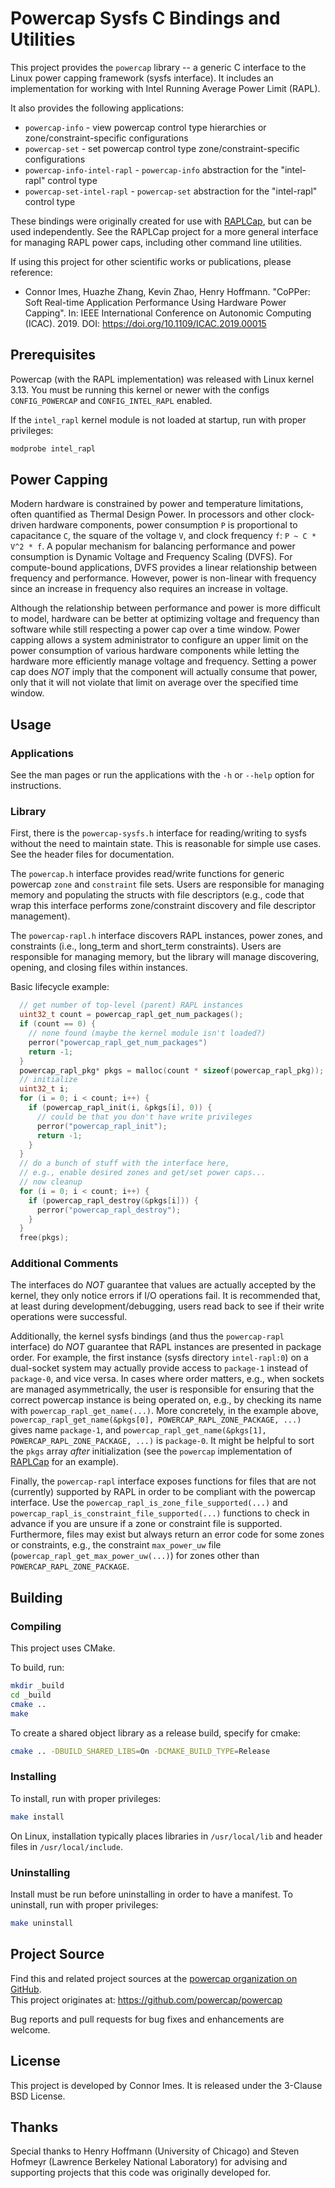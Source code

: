 # Powercap Sysfs C Bindings and Utilities

This project provides the `powercap` library -- a generic C interface to the Linux power capping framework (sysfs interface).
It includes an implementation for working with Intel Running Average Power Limit (RAPL).

It also provides the following applications:

* `powercap-info` - view powercap control type hierarchies or zone/constraint-specific configurations
* `powercap-set` - set powercap control type zone/constraint-specific configurations
* `powercap-info-intel-rapl` - `powercap-info` abstraction for the "intel-rapl" control type
* `powercap-set-intel-rapl` - `powercap-set` abstraction for the "intel-rapl" control type

These bindings were originally created for use with [RAPLCap](https://github.com/powercap/raplcap), but can be used independently.
See the RAPLCap project for a more general interface for managing RAPL power caps, including other command line utilities.

If using this project for other scientific works or publications, please reference:

* Connor Imes, Huazhe Zhang, Kevin Zhao, Henry Hoffmann. "CoPPer: Soft Real-time Application Performance Using Hardware Power Capping". In: IEEE International Conference on Autonomic Computing (ICAC). 2019. DOI: https://doi.org/10.1109/ICAC.2019.00015


## Prerequisites

Powercap (with the RAPL implementation) was released with Linux kernel 3.13.
You must be running this kernel or newer with the configs `CONFIG_POWERCAP` and `CONFIG_INTEL_RAPL` enabled.

If the `intel_rapl` kernel module is not loaded at startup, run with proper privileges:

```sh
modprobe intel_rapl
```


## Power Capping

Modern hardware is constrained by power and temperature limitations, often quantified as Thermal Design Power.
In processors and other clock-driven hardware components, power consumption `P` is proportional to capacitance `C`, the square of the voltage `V`, and clock frequency `f`: `P ~ C * V^2 * f`.
A popular mechanism for balancing performance and power consumption is Dynamic Voltage and Frequency Scaling (DVFS).
For compute-bound applications, DVFS provides a linear relationship between frequency and performance.
However, power is non-linear with frequency since an increase in frequency also requires an increase in voltage.

Although the relationship between performance and power is more difficult to model, hardware can be better at optimizing voltage and frequency than software while still respecting a power cap over a time window.
Power capping allows a system administrator to configure an upper limit on the power consumption of various hardware components while letting the hardware more efficiently manage voltage and frequency.
Setting a power cap does *NOT* imply that the component will actually consume that power, only that it will not violate that limit on average over the specified time window.


## Usage

### Applications

See the man pages or run the applications with the `-h` or `--help` option for instructions.

### Library

First, there is the `powercap-sysfs.h` interface for reading/writing to sysfs without the need to maintain state.
This is reasonable for simple use cases.
See the header files for documentation.

The `powercap.h` interface provides read/write functions for generic powercap `zone` and `constraint` file sets.
Users are responsible for managing memory and populating the structs with file descriptors (e.g., code that wrap this interface performs zone/constraint discovery and file descriptor management).

The `powercap-rapl.h` interface discovers RAPL instances, power zones, and constraints (i.e., long\_term and short\_term constraints).
Users are responsible for managing memory, but the library will manage discovering, opening, and closing files within instances.

Basic lifecycle example:

```C
  // get number of top-level (parent) RAPL instances
  uint32_t count = powercap_rapl_get_num_packages();
  if (count == 0) {
    // none found (maybe the kernel module isn't loaded?)
    perror("powercap_rapl_get_num_packages")
    return -1;
  }
  powercap_rapl_pkg* pkgs = malloc(count * sizeof(powercap_rapl_pkg));
  // initialize
  uint32_t i;
  for (i = 0; i < count; i++) {
    if (powercap_rapl_init(i, &pkgs[i], 0)) {
      // could be that you don't have write privileges
      perror("powercap_rapl_init");
      return -1;
    }
  }
  // do a bunch of stuff with the interface here,
  // e.g., enable desired zones and get/set power caps...
  // now cleanup
  for (i = 0; i < count; i++) {
    if (powercap_rapl_destroy(&pkgs[i])) {
      perror("powercap_rapl_destroy");
    }
  }
  free(pkgs);
```

### Additional Comments

The interfaces do _NOT_ guarantee that values are actually accepted by the kernel, they only notice errors if I/O operations fail.
It is recommended that, at least during development/debugging, users read back to see if their write operations were successful.

Additionally, the kernel sysfs bindings (and thus the `powercap-rapl` interface) do _NOT_ guarantee that RAPL instances are presented in package order.
For example, the first instance (sysfs directory `intel-rapl:0`) on a dual-socket system may actually provide access to `package-1` instead of `package-0`, and vice versa.
In cases where order matters, e.g., when sockets are managed asymmetrically, the user is responsible for ensuring that the correct powercap instance is being operated on, e.g., by checking its name with `powercap_rapl_get_name(...)`.
More concretely, in the example above, `powercap_rapl_get_name(&pkgs[0], POWERCAP_RAPL_ZONE_PACKAGE, ...)` gives name `package-1`, and `powercap_rapl_get_name(&pkgs[1], POWERCAP_RAPL_ZONE_PACKAGE, ...)` is `package-0`.
It might be helpful to sort the `pkgs` array *after* initialization (see the `powercap` implementation of [RAPLCap](https://github.com/powercap/raplcap) for an example).

Finally, the `powercap-rapl` interface exposes functions for files that are not (currently) supported by RAPL in order to be compliant with the powercap interface.
Use the `powercap_rapl_is_zone_file_supported(...)` and `powercap_rapl_is_constraint_file_supported(...)` functions to check in advance if you are unsure if a zone or constraint file is supported.
Furthermore, files may exist but always return an error code for some zones or constraints, e.g., the constraint `max_power_uw` file (`powercap_rapl_get_max_power_uw(...)`) for zones other than `POWERCAP_RAPL_ZONE_PACKAGE`.


## Building

### Compiling

This project uses CMake.

To build, run:

``` sh
mkdir _build
cd _build
cmake ..
make
```

To create a shared object library as a release build, specify for cmake:

``` sh
cmake .. -DBUILD_SHARED_LIBS=On -DCMAKE_BUILD_TYPE=Release
```

### Installing

To install, run with proper privileges:

``` sh
make install
```

On Linux, installation typically places libraries in `/usr/local/lib` and
header files in `/usr/local/include`.

### Uninstalling

Install must be run before uninstalling in order to have a manifest.
To uninstall, run with proper privileges:

``` sh
make uninstall
```


## Project Source

Find this and related project sources at the [powercap organization on GitHub](https://github.com/powercap).  
This project originates at: https://github.com/powercap/powercap

Bug reports and pull requests for bug fixes and enhancements are welcome.


## License

This project is developed by Connor Imes.
It is released under the 3-Clause BSD License.


## Thanks

Special thanks to Henry Hoffmann (University of Chicago) and Steven Hofmeyr (Lawrence Berkeley National Laboratory) for advising and supporting projects that this code was originally developed for.
